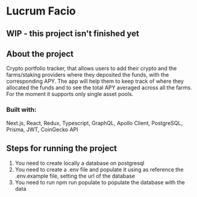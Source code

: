 # Lucrum Facio

## WIP - this project isn't finished yet

## About the project

 Crypto portfolio tracker, that allows users to add their crypto and the farms/staking providers where they deposited the funds, with the corresponding APY. The app will help them to keep track of where they allocated the funds and to see the total APY averaged across all the farms.
 For the moment it supports only single asset pools.

### Built with:

Next.js, React, Redux, Typescript, GraphQL, Apollo Client, PostgreSQL, Prisma, JWT, CoinGecko API

## Steps for running the project
1. You need to create locally a database on postgresql
2. You need to create a .env file and populate it using as reference the .env.example file, setting the url of the database
3. You need to run npm run populate to populate the database with the data
